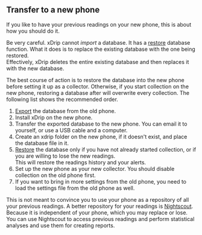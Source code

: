 ## Transfer to a new phone  
 
If you like to have your previous readings on your new phone, this is about how you should do it.  
  
Be very careful. xDrip cannot _import_ a database.  It has a [restore](./Restore-Database.md) database function.  What it does is to replace the existing database with the one being restored.  
Effectively, xDrip deletes the entire existing database and then replaces it with the new database.  

The best course of action is to restore the database into the new phone before setting it up as a collector.  Otherwise, if you start collection on the new phone, restoring a database after will overwrite every collection.  The following list shows the recommended order.  
  
1. [Export](./Backup-Database.md) the database from the old phone.  
2. Install xDrip on the new phone.  
3. Transfer the exported database to the new phone.  You can email it to yourself, or use a USB cable and a computer.   
4. Create an xdrip folder on the new phone, if it doesn't exist, and place the database file in it.    
5. [Restore](./Restore-Database.md) the database only if you have not already started collection, or if you are willing to lose the new readings.  
This will restore the readings history and your alerts.  
6. Set up the new phone as your new collector.  You should disable collection on the old phone first.  
7. If you want to bring in more settings from the old phone, you need to load the settings file from the old phone as well.  

This is not meant to convince you to use your phone as a repository of all your previous readings.  A better repository for your readings is [Nightscout](./Nightscout.md).  Because it is independent of your phone, which you may replace or lose.  You can use Nightscout to access previous readings and perform statistical analyses and use them for creating reports.  
